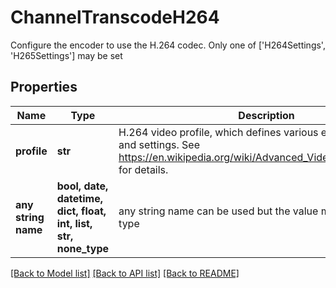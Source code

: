 # ChannelTranscodeH264

Configure the encoder to use the H.264 codec. Only one of ['H264Settings', 'H265Settings'] may be set

## Properties
Name | Type | Description | Notes
------------ | ------------- | ------------- | -------------
**profile** | **str** | H.264 video profile, which defines various encoder features and settings. See https://en.wikipedia.org/wiki/Advanced_Video_Coding#Profiles for details. | [optional] 
**any string name** | **bool, date, datetime, dict, float, int, list, str, none_type** | any string name can be used but the value must be the correct type | [optional]

[[Back to Model list]](../README.md#documentation-for-models) [[Back to API list]](../README.md#documentation-for-api-endpoints) [[Back to README]](../README.md)


